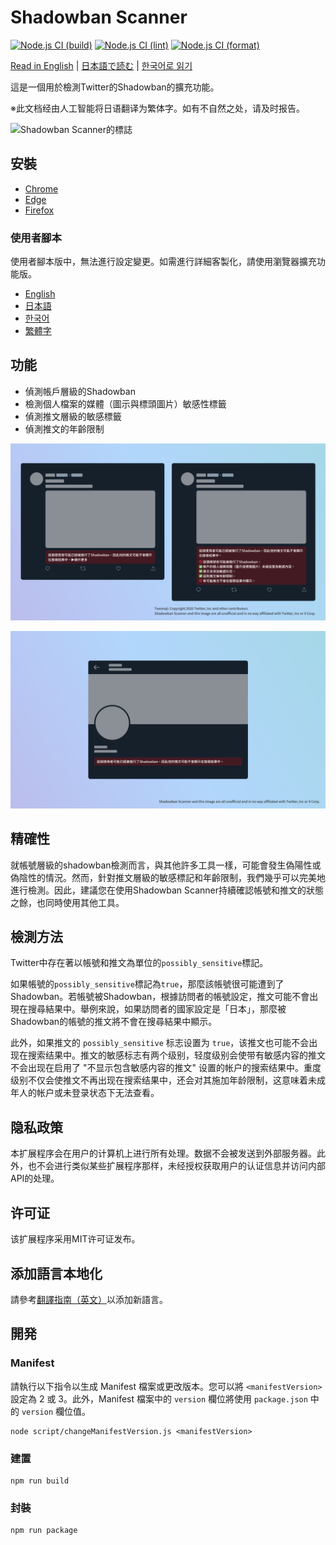 # Shadowban Scanner

[![Node.js CI (build)](https://github.com/Robot-Inventor/shadowban-scanner/actions/workflows/build.yml/badge.svg)](https://github.com/Robot-Inventor/shadowban-scanner/actions/workflows/build.yml) [![Node.js CI (lint)](https://github.com/Robot-Inventor/shadowban-scanner/actions/workflows/lint.yml/badge.svg)](https://github.com/Robot-Inventor/shadowban-scanner/actions/workflows/lint.yml) [![Node.js CI (format)](https://github.com/Robot-Inventor/shadowban-scanner/actions/workflows/format.yml/badge.svg)](https://github.com/Robot-Inventor/shadowban-scanner/actions/workflows/format.yml)

[Read in English](README.md) | [日本語で読む](README_ja.md) | [한국어로 읽기](README_ko.md)

這是一個用於檢測Twitter的Shadowban的擴充功能。

※此文档经由人工智能将日语翻译为繁体字。如有不自然之处，请及时报告。

![Shadowban Scanner的標誌](doc/image/logo.png)

## 安裝

- [Chrome](https://chrome.google.com/webstore/detail/enlganfikppbjhabhkkilafmkhifadjd/)
- [Edge](https://microsoftedge.microsoft.com/addons/detail/shadowban-scanner/kfeecmboomhggeeceipnbbdjmhjoccbl)
- [Firefox](https://addons.mozilla.org/firefox/addon/shadowban-scanner/)

### 使用者腳本

使用者腳本版中，無法進行設定變更。如需進行詳細客製化，請使用瀏覽器擴充功能版。

- [English](https://raw.githubusercontent.com/Robot-Inventor/shadowban-scanner/main/userScript/en.user.js)
- [日本語](https://raw.githubusercontent.com/Robot-Inventor/shadowban-scanner/main/userScript/ja.user.js)
- [한국어](https://raw.githubusercontent.com/Robot-Inventor/shadowban-scanner/main/userScript/ko.user.js)
- [繁體字](https://raw.githubusercontent.com/Robot-Inventor/shadowban-scanner/main/userScript/zh_TW.user.js)

## 功能

- 偵測帳戶層級的Shadowban
- 檢測個人檔案的媒體（圖示與標頭圖片）敏感性標籤
- 偵測推文層級的敏感標籤
- 偵測推文的年齡限制

![帳戶層級Shadowban偵測的截圖](doc/image/screenshot2_zh_tw.png)

![推文層級Shadowban偵測的截圖](doc/image/screenshot1_zh_tw.png)

## 精確性

就帳號層級的shadowban檢測而言，與其他許多工具一樣，可能會發生偽陽性或偽陰性的情況。然而，針對推文層級的敏感標記和年齡限制，我們幾乎可以完美地進行檢測。因此，建議您在使用Shadowban Scanner持續確認帳號和推文的狀態之餘，也同時使用其他工具。

## 檢測方法

Twitter中存在著以帳號和推文為單位的``possibly_sensitive``標記。

如果帳號的``possibly_sensitive``標記為``true``，那麼該帳號很可能遭到了Shadowban。若帳號被Shadowban，根據訪問者的帳號設定，推文可能不會出現在搜尋結果中。舉例來說，如果訪問者的國家設定是「日本」，那麼被Shadowban的帳號的推文將不會在搜尋結果中顯示。

此外，如果推文的 ``possibly_sensitive`` 标志设置为 ``true``，该推文也可能不会出现在搜索结果中。推文的敏感标志有两个级别，轻度级别会使带有敏感内容的推文不会出现在启用了 "不显示包含敏感内容的推文" 设置的帐户的搜索结果中。重度级别不仅会使推文不再出现在搜索结果中，还会对其施加年龄限制，这意味着未成年人的帐户或未登录状态下无法查看。

## 隐私政策

本扩展程序会在用户的计算机上进行所有处理。数据不会被发送到外部服务器。此外，也不会进行类似某些扩展程序那样，未经授权获取用户的认证信息并访问内部API的处理。

## 许可证

该扩展程序采用MIT许可证发布。

## 添加語言本地化

請參考[翻譯指南（英文）](doc/localization.md)以添加新語言。

## 開発

### Manifest

請執行以下指令以生成 Manifest 檔案或更改版本。您可以將 ``<manifestVersion>`` 設定為 2 或 3。此外，Manifest 檔案中的 ``version`` 欄位將使用 ``package.json`` 中的 ``version`` 欄位值。

```console
node script/changeManifestVersion.js <manifestVersion>
```

### 建置

```console
npm run build
```

### 封裝

```console
npm run package
```
